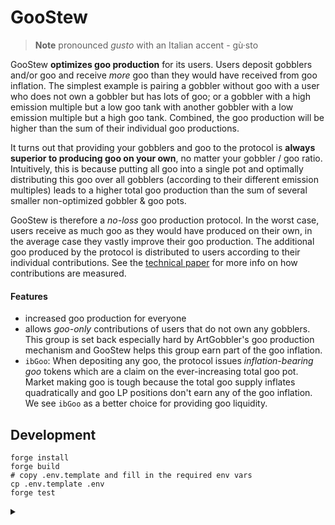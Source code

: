 # GooStew 

> **Note**
> pronounced _gusto_ with an Italian accent - gù·sto

GooStew **optimizes goo production** for its users.
Users deposit gobblers and/or goo and receive _more_ goo than they would have received from goo inflation.
The simplest example is pairing a gobbler without goo with a user who does not own a gobbler but has lots of goo; or a gobbler with a high emission multiple but a low goo tank with another gobbler with a low emission multiple but a high goo tank.
Combined, the goo production will be higher than the sum of their individual goo productions.

It turns out that providing your gobblers and goo to the protocol is **always superior to producing goo on your own**, no matter your gobbler / goo ratio.
Intuitively, this is because putting all goo into a single pot and optimally distributing this goo over all gobblers (according to their different emission multiples) leads to a higher total goo production than the sum of several smaller non-optimized gobbler & goo pots.

GooStew is therefore a _no-loss_ goo production protocol. In the worst case, users receive as much goo as they would have produced on their own, in the average case they vastly improve their goo production.
The additional goo produced by the protocol is distributed to users according to their individual contributions. See the [technical paper](./TECHNICAL.md) for more info on how contributions are measured.

#### Features
- increased goo production for everyone
- allows _goo-only_ contributions of users that do not own any gobblers. This group is set back especially hard by ArtGobbler's goo production mechanism and GooStew helps this group earn part of the goo inflation.
- `ibGoo`: When depositing any goo, the protocol issues _inflation-bearing goo_ tokens which are a claim on the ever-increasing total goo pot. Market making goo is tough because the total goo supply inflates quadratically and goo LP positions don't earn any of the goo inflation. We see `ibGoo` as a better choice for providing goo liquidity.


## Development

```
forge install
forge build
# copy .env.template and fill in the required env vars
cp .env.template .env
forge test
```

<details>
<summary></summary>

### Run Tests

```sh
source .env
forge test -vvv
```

### Gas Benchmarks

```sh
forge snapshot --match-contract BenchmarksTest --diff
```

### Web app testing

```sh
source .env

# start local anvil node forking from mainnet
anvil --accounts 1 --fork-url $ETHEREUM_RPC_URL --fork-block-number 15854780

# deploy contracts to local node
forge script script/DeploymentLocal.s.sol:Deployment --rpc-url local --private-key $PRIVATE_KEY_TEST --broadcast -vvvv

# let web app know the deployment addresses
cp broadcast/DeploymentLocal.s.sol/1/run-latest.json ../goostew-app/abis/deployment.json
```

### Deployment

```sh
source .env

# mainnet
forge script script/DeploymentEthereum.s.sol:Deployment --rpc-url mainnet --private-key $PRIVATE_KEY --broadcast --verify --etherscan-api-key $ETHERSCAN_KEY -vvvv
# if verification fails with "Etherscan could not detect the deployment.". Resume script
forge script script/DeploymentEthereum.s.sol:Deployment --rpc-url mainnet --private-key $PRIVATE_KEY --resume --verify --etherscan-api-key $ETHERSCAN_KEY -vvvv
```
</details>